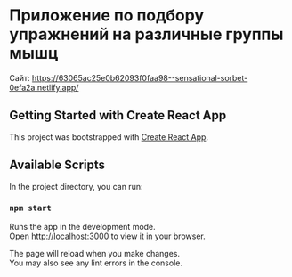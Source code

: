 # Приложение по подбору упражнений на различные группы мышц

Сайт: https://63065ac25e0b62093f0faa98--sensational-sorbet-0efa2a.netlify.app/

## Getting Started with Create React App

This project was bootstrapped with [Create React App](https://github.com/facebook/create-react-app).

## Available Scripts

In the project directory, you can run:

### `npm start`

Runs the app in the development mode.\
Open [http://localhost:3000](http://localhost:3000) to view it in your browser.

The page will reload when you make changes.\
You may also see any lint errors in the console.
